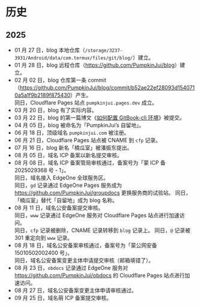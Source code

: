 # 历史

## 2025

- 01 月 27 日，blog 本地仓库（`/storage/3237-3931/Android/data/com.termux/files/git/blog/`）建立。
- 01 月 28 日，blog 远程仓库（<https://github.com/PumpkinJui/blog>）建立。
- 02 月 02 日，blog 仓库第一条 commit（<https://github.com/PumpkinJui/blog/commit/b52ae22ef28093d1540710a5a1f9b2189f875430>）产生。  
  同日，Cloudflare Pages 站点 `pumpkinjui.pages.dev` 成立。
- 03 月 20 日，blog 有了实际内容。
- 03 月 22 日，blog 的第一篇博文《[如何配置 GitBook-cli 环境](../blog/posts/240810_how_to_gitbook.md)》被提交。
- 04 月 05 日，blog 被命名为「PumpkinJui’s 自留地」。
- 06 月 18 日，顶级域名 `pumpkinjui.com` 被注册。
- 06 月 21 日，Cloudflare Pages 站点被 CNAME 到 `cfp` 记录。
- 07 月 16 日，blog 新名「楠瓜室」被潘振东提出。
- 08 月 05 日，域名 ICP 备案以新名提交审核。
- 08 月 08 日，域名 ICP 备案管局审核通过，备案号为「蒙 ICP 备 2025029368 号 - 1」。  
  同日，域名接入 EdgeOne 全球服务区。  
  同日，`gd` 记录通过 EdgeOne Pages 服务成为 <https://github.com/PumpkinJui/groupdocs> 更换服务商的试验站。
  同日，「楠瓜室」替代「自留地」成为 blog 名称。
- 08 月 11 日，域名公安备案提交审核。  
  同日，`www` 记录通过 EdgeOne 服务对 Cloudflare Pages 站点进行加速访问。  
  同日，`cfp` 记录被删除，CNAME 记录转移到 `blog` 记录上。
  同日，`@` 记录被 301 重定向到 `www` 记录。
- 08 月 18 日，域名公安备案审核通过，备案号为「蒙公网安备 15010502002400 号」。  
  同日，域名公安备案变更主体申请提交审核（邮箱填错了）。
- 08 月 23 日，`obdocs` 记录通过 EdgeOne 服务对 <https://github.com/PumpkinJui/obdocs> 的 Cloudflare Pages 站点进行加速访问。
- 08 月 27 日，域名公安备案变更主体申请审核通过。
- 09 月 25 日，域名萌 ICP 备案提交审核。
